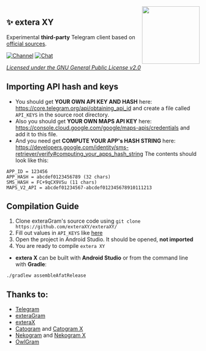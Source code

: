 <img src="https://i.imgur.com/1QV5LS1.png" width="150" align="right"/>

## ✨ extera XY
Experimental **third-party** Telegram client based on [official sources](https://github.com/DrKLO/Telegram).

[![Channel](https://img.shields.io/badge/Channel-Telegram-gray.svg?style=for-the-badge)](https://t.me/exteraxy)
[![Chat](https://img.shields.io/badge/Chat-Telegram-gray.svg?style=for-the-badge)](https://t.me/exteraxychat)

*[Licensed under the GNU General Public License v2.0](https://github.com/exteraXY/exteraXY/blob/default/LICENSE)*

## Importing API hash and keys
- You should get **YOUR OWN API KEY AND HASH** here: https://core.telegram.org/api/obtaining_api_id and create a file called `API_KEYS` in the source root directory.
- Also you should get **YOUR OWN MAPS API KEY** here: https://console.cloud.google.com/google/maps-apis/credentials and add it to this file.
- And you need get **COMPUTE YOUR APP's HASH STRING** here: https://developers.google.com/identity/sms-retriever/verify#computing_your_apps_hash_string
The contents should look like this:
```
APP_ID = 123456
APP_HASH = abcdef0123456789 (32 chars)
SMS_HASH = FC+9qCX9VSu (11 chars)
MAPS_V2_API = abcdef01234567-abcdef012345678910111213
```

## Compilation Guide
1. Clone exteraGram's source code using `git clone https://github.com/exteraXY/exteraXY/`
2. Fill out values in `API_KEYS` like [here](https://github.com/exteraXY/exteraXY#importing-api-hash-and-keys)
3. Open the project in Android Studio. It should be opened, **not imported**
4. You are ready to compile `extera XY`

- **extera X** can be built with **Android Studio** or from the command line with **Gradle**:
```
./gradlew assembleAfatRelease
```

 ## Thanks to:
- [Telegram](https://github.com/DrKLO/Telegram)
- [exteraGram](https://github.com/exteraSquad/exteraGram)
- [exteraX](https://github.com/exteraX/exteraX)
- [Catogram](https://github.com/Catogram/Catogram) and [Catogram X](https://github.com/CatogramX/CatogramX)
- [Nekogram](https://gitlab.com/Nekogram/Nekogram) and [Nekogram X](https://github.com/NekoX-Dev/NekoX)
- [OwlGram](https://gitlab.com/OwlGramDev/OwlGram)
